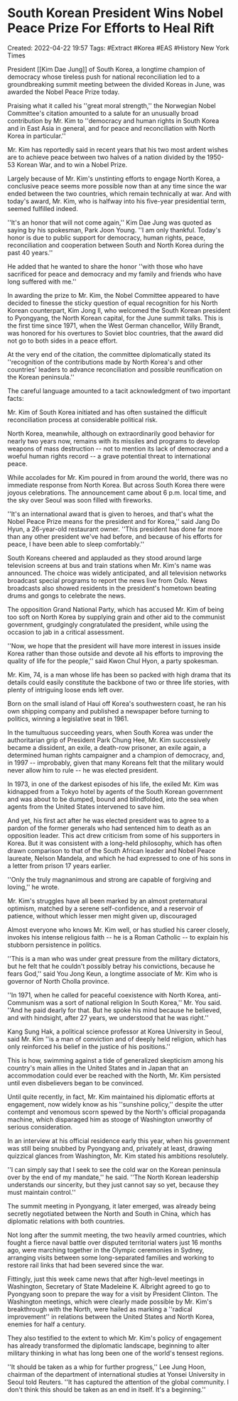 # South Korean President Wins Nobel Peace Prize For Efforts to Heal Rift 
Created: 2022-04-22 19:57
Tags: #Extract #Korea #EAS #History 
New York Times 

President [[Kim Dae Jung]] of South Korea, a longtime champion of democracy whose tireless push for national reconciliation led to a groundbreaking summit meeting between the divided Koreas in June, was awarded the Nobel Peace Prize today.

Praising what it called his ''great moral strength,'' the Norwegian Nobel Committee's citation amounted to a salute for an unusually broad contribution by Mr. Kim to ''democracy and human rights in South Korea and in East Asia in general, and for peace and reconciliation with North Korea in particular.''

Mr. Kim has reportedly said in recent years that his two most ardent wishes are to achieve peace between two halves of a nation divided by the 1950-53 Korean War, and to win a Nobel Prize.

Largely because of Mr. Kim's unstinting efforts to engage North Korea, a conclusive peace seems more possible now than at any time since the war ended between the two countries, which remain technically at war. And with today's award, Mr. Kim, who is halfway into his five-year presidential term, seemed fulfilled indeed.

''It's an honor that will not come again,'' Kim Dae Jung was quoted as saying by his spokesman, Park Joon Young. ''I am only thankful. Today's honor is due to public support for democracy, human rights, peace, reconciliation and cooperation between South and North Korea during the past 40 years.''

He added that he wanted to share the honor ''with those who have sacrificed for peace and democracy and my family and friends who have long suffered with me.''

In awarding the prize to Mr. Kim, the Nobel Committee appeared to have decided to finesse the sticky question of equal recognition for his North Korean counterpart, Kim Jong Il, who welcomed the South Korean president to Pyongyang, the North Korean capital, for the June summit talks. This is the first time since 1971, when the West German chancellor, Willy Brandt, was honored for his overtures to Soviet bloc countries, that the award did not go to both sides in a peace effort.

At the very end of the citation, the committee diplomatically stated its ''recognition of the contributions made by North Korea's and other countries' leaders to advance reconciliation and possible reunification on the Korean peninsula.''

The careful language amounted to a tacit acknowledgment of two important facts:

Mr. Kim of South Korea initiated and has often sustained the difficult reconciliation process at considerable political risk.

North Korea, meanwhile, although on extraordinarily good behavior for nearly two years now, remains with its missiles and programs to develop weapons of mass destruction -- not to mention its lack of democracy and a woeful human rights record -- a grave potential threat to international peace.

While accolades for Mr. Kim poured in from around the world, there was no immediate response from North Korea. But across South Korea there were joyous celebrations. The announcement came about 6 p.m. local time, and the sky over Seoul was soon filled with fireworks.

''It's an international award that is given to heroes, and that's what the Nobel Peace Prize means for the president and for Korea,'' said Jang Do Hyun, a 26-year-old restaurant owner. ''This president has done far more than any other president we've had before, and because of his efforts for peace, I have been able to sleep comfortably.''

South Koreans cheered and applauded as they stood around large television screens at bus and train stations when Mr. Kim's name was announced. The choice was widely anticipated, and all television networks broadcast special programs to report the news live from Oslo. News broadcasts also showed residents in the president's hometown beating drums and gongs to celebrate the news.

The opposition Grand National Party, which has accused Mr. Kim of being too soft on North Korea by supplying grain and other aid to the communist government, grudgingly congratulated the president, while using the occasion to jab in a critical assessment.

''Now, we hope that the president will have more interest in issues inside Korea rather than those outside and devote all his efforts to improving the quality of life for the people,'' said Kwon Chul Hyon, a party spokesman.

Mr. Kim, 74, is a man whose life has been so packed with high drama that its details could easily constitute the backbone of two or three life stories, with plenty of intriguing loose ends left over.

Born on the small island of Haui off Korea's southwestern coast, he ran his own shipping company and published a newspaper before turning to politics, winning a legislative seat in 1961.

In the tumultuous succeeding years, when South Korea was under the authoritarian grip of President Park Chung Hee, Mr. Kim successively became a dissident, an exile, a death-row prisoner, an exile again, a determined human rights campaigner and a champion of democracy, and, in 1997 -- improbably, given that many Koreans felt that the military would never allow him to rule -- he was elected president.

In 1973, in one of the darkest episodes of his life, the exiled Mr. Kim was kidnapped from a Tokyo hotel by agents of the South Korean government and was about to be dumped, bound and blindfolded, into the sea when agents from the United States intervened to save him.

And yet, his first act after he was elected president was to agree to a pardon of the former generals who had sentenced him to death as an opposition leader. This act drew criticism from some of his supporters in Korea. But it was consistent with a long-held philosophy, which has often drawn comparison to that of the South African leader and Nobel Peace laureate, Nelson Mandela, and which he had expressed to one of his sons in a letter from prison 17 years earlier.

''Only the truly magnanimous and strong are capable of forgiving and loving,'' he wrote.

Mr. Kim's struggles have all been marked by an almost preternatural optimism, matched by a serene self-confidence, and a reservoir of patience, without which lesser men might given up, discouraged

Almost everyone who knows Mr. Kim well, or has studied his career closely, invokes his intense religious faith -- he is a Roman Catholic -- to explain his stubborn persistence in politics.

''This is a man who was under great pressure from the military dictators, but he felt that he couldn't possibly betray his convictions, because he fears God,'' said You Jong Keun, a longtime associate of Mr. Kim who is governor of North Cholla province.

''In 1971, when he called for peaceful coexistence with North Korea, anti-Communism was a sort of national religion In South Korea,'' Mr. You said. ''And he paid dearly for that. But he spoke his mind because he believed, and with hindsight, after 27 years, we understood that he was right.''

Kang Sung Hak, a political science professor at Korea University in Seoul, said Mr. Kim ''is a man of conviction and of deeply held religion, which has only reinforced his belief in the justice of his positions.''

This is how, swimming against a tide of generalized skepticism among his country's main allies in the United States and in Japan that an accommodation could ever be reached with the North, Mr. Kim persisted until even disbelievers began to be convinced.

Until quite recently, in fact, Mr. Kim maintained his diplomatic efforts at engagement, now widely know as his ''sunshine policy,'' despite the utter contempt and venomous scorn spewed by the North's official propaganda machine, which disparaged him as stooge of Washington unworthy of serious consideration.

In an interview at his official residence early this year, when his government was still being snubbed by Pyongyang and, privately at least, drawing quizzical glances from Washington, Mr. Kim stated his ambitions resolutely.

''I can simply say that I seek to see the cold war on the Korean peninsula over by the end of my mandate,'' he said. ''The North Korean leadership understands our sincerity, but they just cannot say so yet, because they must maintain control.''

The summit meeting in Pyongyang, it later emerged, was already being secretly negotiated between the North and South in China, which has diplomatic relations with both countries.

Not long after the summit meeting, the two heavily armed countries, which fought a fierce naval battle over disputed territorial waters just 16 months ago, were marching together in the Olympic ceremonies in Sydney, arranging visits between some long-separated families and working to restore rail links that had been severed since the war.

Fittingly, just this week came news that after high-level meetings in Washington, Secretary of State Madeleine K. Albright agreed to go to Pyongyang soon to prepare the way for a visit by President Clinton. The Washington meetings, which were clearly made possible by Mr. Kim's breakthrough with the North, were hailed as marking a ''radical improvement'' in relations between the United States and North Korea, enemies for half a century.

They also testified to the extent to which Mr. Kim's policy of engagement has already transformed the diplomatic landscape, beginning to alter military thinking in what has long been one of the world's tensest regions.

''It should be taken as a whip for further progress,'' Lee Jung Hoon, chairman of the department of international studies at Yonsei University in Seoul told Reuters. ''It has captured the attention of the global community. I don't think this should be taken as an end in itself. It's a beginning.'' 